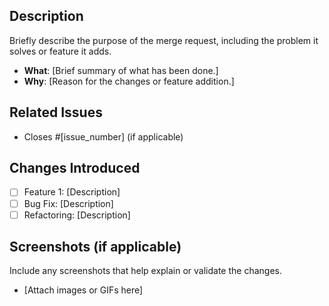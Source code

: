 ## **Description**
Briefly describe the purpose of the merge request, including the problem it solves or feature it adds.
- **What**: [Brief summary of what has been done.]
- **Why**: [Reason for the changes or feature addition.]

## **Related Issues**
- Closes #[issue_number] (if applicable)

## **Changes Introduced**
- [ ] Feature 1: [Description]
- [ ] Bug Fix: [Description]
- [ ] Refactoring: [Description]

## **Screenshots (if applicable)**
Include any screenshots that help explain or validate the changes.
- [Attach images or GIFs here]